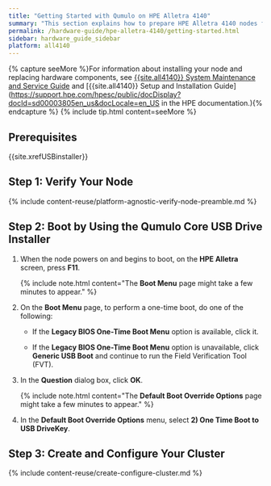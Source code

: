 ```yaml
---
title: "Getting Started with Qumulo on HPE Alletra 4140"
summary: "This section explains how to prepare HPE Alletra 4140 nodes for creating a Qumulo cluster. This guide is for system administrators, professional service providers, and colleagues in your organization who are responsible for installing and configuring server hardware."
permalink: /hardware-guide/hpe-alletra-4140/getting-started.html
sidebar: hardware_guide_sidebar
platform: all4140
---
```


{% capture seeMore %}For information about installing your node and replacing hardware components, see [{{site.all4140}} System Maintenance and Service Guide](https://support.hpe.com/hpesc/public/docDisplay?docId=sd00003806en_us&docLocale=en_US) and [{{site.all4140}} Setup and Installation Guide](https://support.hpe.com/hpesc/public/docDisplay?docId=sd00003805en_us&docLocale=en_US in the HPE documentation.){% endcapture %}
{% include tip.html content=seeMore %}

## Prerequisites
{{site.xrefUSBinstaller}}

## Step 1: Verify Your Node

{% include content-reuse/platform-agnostic-verify-node-preamble.md %}

## Step 2: Boot by Using the Qumulo Core USB Drive Installer

1. When the node powers on and begins to boot, on the **HPE Alletra** screen, press **F11**.

   {% include note.html content="The **Boot Menu** page might take a few minutes to appear." %}

1. On the **Boot Menu** page, to perform a one-time boot, do one of the following:

   * If the **Legacy BIOS One-Time Boot Menu** option is available, click it.

   * If the **Legacy BIOS One-Time Boot Menu** option is unavailable, click **Generic USB Boot** and continue to run the Field Verification Tool (FVT).

1. In the **Question** dialog box, click **OK**.

   {% include note.html content="The **Default Boot Override Options** page might take a few minutes to appear." %}

1. In the **Default Boot Override Options** menu, select **2) One Time Boot to USB DriveKey**.

## Step 3: Create and Configure Your Cluster

{% include content-reuse/create-configure-cluster.md %}
